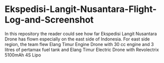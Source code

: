 # Ekspedisi-Langit-Nusantara-Flight-Log-and-Screenshot
In this repository the reader could see how far Ekspedisi Langit Nusantara Drone has flown especially on the east side of Indonesia. For east side region, the team flew Elang Timur Engine Drone with 30 cc engine and 3 litres of pertamax fuel tank and Elang Timur Electric Drone with Revolectrix 5100mAh 4S Lipo
